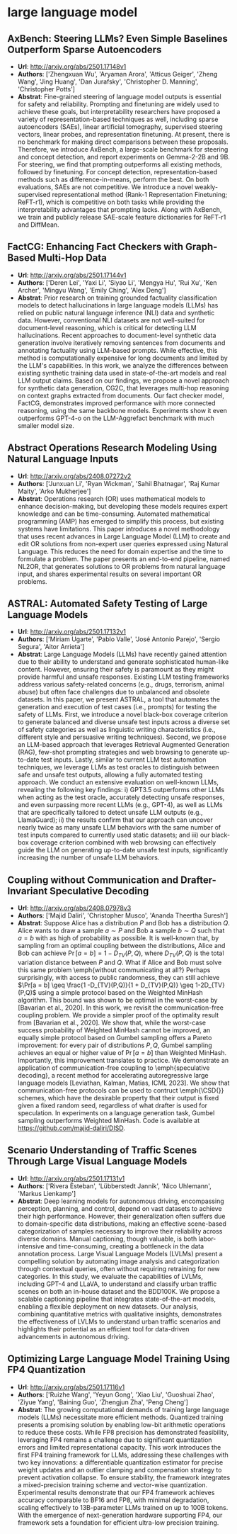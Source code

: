 # large language model
## AxBench: Steering LLMs? Even Simple Baselines Outperform Sparse Autoencoders
- **Url**: http://arxiv.org/abs/2501.17148v1
- **Authors**: ['Zhengxuan Wu', 'Aryaman Arora', 'Atticus Geiger', 'Zheng Wang', 'Jing Huang', 'Dan Jurafsky', 'Christopher D. Manning', 'Christopher Potts']
- **Abstrat**: Fine-grained steering of language model outputs is essential for safety and reliability. Prompting and finetuning are widely used to achieve these goals, but interpretability researchers have proposed a variety of representation-based techniques as well, including sparse autoencoders (SAEs), linear artificial tomography, supervised steering vectors, linear probes, and representation finetuning. At present, there is no benchmark for making direct comparisons between these proposals. Therefore, we introduce AxBench, a large-scale benchmark for steering and concept detection, and report experiments on Gemma-2-2B and 9B. For steering, we find that prompting outperforms all existing methods, followed by finetuning. For concept detection, representation-based methods such as difference-in-means, perform the best. On both evaluations, SAEs are not competitive. We introduce a novel weakly-supervised representational method (Rank-1 Representation Finetuning; ReFT-r1), which is competitive on both tasks while providing the interpretability advantages that prompting lacks. Along with AxBench, we train and publicly release SAE-scale feature dictionaries for ReFT-r1 and DiffMean.





## FactCG: Enhancing Fact Checkers with Graph-Based Multi-Hop Data
- **Url**: http://arxiv.org/abs/2501.17144v1
- **Authors**: ['Deren Lei', 'Yaxi Li', 'Siyao Li', 'Mengya Hu', 'Rui Xu', 'Ken Archer', 'Mingyu Wang', 'Emily Ching', 'Alex Deng']
- **Abstrat**: Prior research on training grounded factuality classification models to detect hallucinations in large language models (LLMs) has relied on public natural language inference (NLI) data and synthetic data. However, conventional NLI datasets are not well-suited for document-level reasoning, which is critical for detecting LLM hallucinations. Recent approaches to document-level synthetic data generation involve iteratively removing sentences from documents and annotating factuality using LLM-based prompts. While effective, this method is computationally expensive for long documents and limited by the LLM's capabilities. In this work, we analyze the differences between existing synthetic training data used in state-of-the-art models and real LLM output claims. Based on our findings, we propose a novel approach for synthetic data generation, CG2C, that leverages multi-hop reasoning on context graphs extracted from documents. Our fact checker model, FactCG, demonstrates improved performance with more connected reasoning, using the same backbone models. Experiments show it even outperforms GPT-4-o on the LLM-Aggrefact benchmark with much smaller model size.





## Abstract Operations Research Modeling Using Natural Language Inputs
- **Url**: http://arxiv.org/abs/2408.07272v2
- **Authors**: ['Junxuan Li', 'Ryan Wickman', 'Sahil Bhatnagar', 'Raj Kumar Maity', 'Arko Mukherjee']
- **Abstrat**: Operations research (OR) uses mathematical models to enhance decision-making, but developing these models requires expert knowledge and can be time-consuming. Automated mathematical programming (AMP) has emerged to simplify this process, but existing systems have limitations. This paper introduces a novel methodology that uses recent advances in Large Language Model (LLM) to create and edit OR solutions from non-expert user queries expressed using Natural Language. This reduces the need for domain expertise and the time to formulate a problem. The paper presents an end-to-end pipeline, named NL2OR, that generates solutions to OR problems from natural language input, and shares experimental results on several important OR problems.





## ASTRAL: Automated Safety Testing of Large Language Models
- **Url**: http://arxiv.org/abs/2501.17132v1
- **Authors**: ['Miriam Ugarte', 'Pablo Valle', 'José Antonio Parejo', 'Sergio Segura', 'Aitor Arrieta']
- **Abstrat**: Large Language Models (LLMs) have recently gained attention due to their ability to understand and generate sophisticated human-like content. However, ensuring their safety is paramount as they might provide harmful and unsafe responses. Existing LLM testing frameworks address various safety-related concerns (e.g., drugs, terrorism, animal abuse) but often face challenges due to unbalanced and obsolete datasets. In this paper, we present ASTRAL, a tool that automates the generation and execution of test cases (i.e., prompts) for testing the safety of LLMs. First, we introduce a novel black-box coverage criterion to generate balanced and diverse unsafe test inputs across a diverse set of safety categories as well as linguistic writing characteristics (i.e., different style and persuasive writing techniques). Second, we propose an LLM-based approach that leverages Retrieval Augmented Generation (RAG), few-shot prompting strategies and web browsing to generate up-to-date test inputs. Lastly, similar to current LLM test automation techniques, we leverage LLMs as test oracles to distinguish between safe and unsafe test outputs, allowing a fully automated testing approach. We conduct an extensive evaluation on well-known LLMs, revealing the following key findings: i) GPT3.5 outperforms other LLMs when acting as the test oracle, accurately detecting unsafe responses, and even surpassing more recent LLMs (e.g., GPT-4), as well as LLMs that are specifically tailored to detect unsafe LLM outputs (e.g., LlamaGuard); ii) the results confirm that our approach can uncover nearly twice as many unsafe LLM behaviors with the same number of test inputs compared to currently used static datasets; and iii) our black-box coverage criterion combined with web browsing can effectively guide the LLM on generating up-to-date unsafe test inputs, significantly increasing the number of unsafe LLM behaviors.





## Coupling without Communication and Drafter-Invariant Speculative Decoding
- **Url**: http://arxiv.org/abs/2408.07978v3
- **Authors**: ['Majid Daliri', 'Christopher Musco', 'Ananda Theertha Suresh']
- **Abstrat**: Suppose Alice has a distribution $P$ and Bob has a distribution $Q$. Alice wants to draw a sample $a\sim P$ and Bob a sample $b \sim Q$ such that $a = b$ with as high of probability as possible. It is well-known that, by sampling from an optimal coupling between the distributions, Alice and Bob can achieve $\Pr[a = b] = 1 - D_{TV}(P,Q)$, where $D_{TV}(P,Q)$ is the total variation distance between $P$ and $Q$. What if Alice and Bob must solve this same problem \emph{without communicating at all?} Perhaps surprisingly, with access to public randomness, they can still achieve $\Pr[a = b] \geq \frac{1 -D_{TV}(P,Q)}{1 + D_{TV}(P,Q)} \geq 1-2D_{TV}(P,Q)$ using a simple protocol based on the Weighted MinHash algorithm. This bound was shown to be optimal in the worst-case by [Bavarian et al., 2020]. In this work, we revisit the communication-free coupling problem. We provide a simpler proof of the optimality result from [Bavarian et al., 2020]. We show that, while the worst-case success probability of Weighted MinHash cannot be improved, an equally simple protocol based on Gumbel sampling offers a Pareto improvement: for every pair of distributions $P, Q$, Gumbel sampling achieves an equal or higher value of $\Pr[a = b]$ than Weighted MinHash. Importantly, this improvement translates to practice. We demonstrate an application of communication-free coupling to \emph{speculative decoding}, a recent method for accelerating autoregressive large language models [Leviathan, Kalman, Matias, ICML 2023]. We show that communication-free protocols can be used to contruct \emph{\CSD{}} schemes, which have the desirable property that their output is fixed given a fixed random seed, regardless of what drafter is used for speculation. In experiments on a language generation task, Gumbel sampling outperforms Weighted MinHash. Code is available at https://github.com/majid-daliri/DISD.





## Scenario Understanding of Traffic Scenes Through Large Visual Language Models
- **Url**: http://arxiv.org/abs/2501.17131v1
- **Authors**: ['Rivera Esteban', 'Lübberstedt Jannik', 'Nico Uhlemann', 'Markus Lienkamp']
- **Abstrat**: Deep learning models for autonomous driving, encompassing perception, planning, and control, depend on vast datasets to achieve their high performance. However, their generalization often suffers due to domain-specific data distributions, making an effective scene-based categorization of samples necessary to improve their reliability across diverse domains. Manual captioning, though valuable, is both labor-intensive and time-consuming, creating a bottleneck in the data annotation process. Large Visual Language Models (LVLMs) present a compelling solution by automating image analysis and categorization through contextual queries, often without requiring retraining for new categories. In this study, we evaluate the capabilities of LVLMs, including GPT-4 and LLaVA, to understand and classify urban traffic scenes on both an in-house dataset and the BDD100K. We propose a scalable captioning pipeline that integrates state-of-the-art models, enabling a flexible deployment on new datasets. Our analysis, combining quantitative metrics with qualitative insights, demonstrates the effectiveness of LVLMs to understand urban traffic scenarios and highlights their potential as an efficient tool for data-driven advancements in autonomous driving.





## Optimizing Large Language Model Training Using FP4 Quantization
- **Url**: http://arxiv.org/abs/2501.17116v1
- **Authors**: ['Ruizhe Wang', 'Yeyun Gong', 'Xiao Liu', 'Guoshuai Zhao', 'Ziyue Yang', 'Baining Guo', 'Zhengjun Zha', 'Peng Cheng']
- **Abstrat**: The growing computational demands of training large language models (LLMs) necessitate more efficient methods. Quantized training presents a promising solution by enabling low-bit arithmetic operations to reduce these costs. While FP8 precision has demonstrated feasibility, leveraging FP4 remains a challenge due to significant quantization errors and limited representational capacity. This work introduces the first FP4 training framework for LLMs, addressing these challenges with two key innovations: a differentiable quantization estimator for precise weight updates and an outlier clamping and compensation strategy to prevent activation collapse. To ensure stability, the framework integrates a mixed-precision training scheme and vector-wise quantization. Experimental results demonstrate that our FP4 framework achieves accuracy comparable to BF16 and FP8, with minimal degradation, scaling effectively to 13B-parameter LLMs trained on up to 100B tokens. With the emergence of next-generation hardware supporting FP4, our framework sets a foundation for efficient ultra-low precision training.




